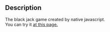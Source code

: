 ## Description 

The black jack game created by native javascript. </br>
You can try it [at this page.](https://blackjsck-game.netlify.app/)
